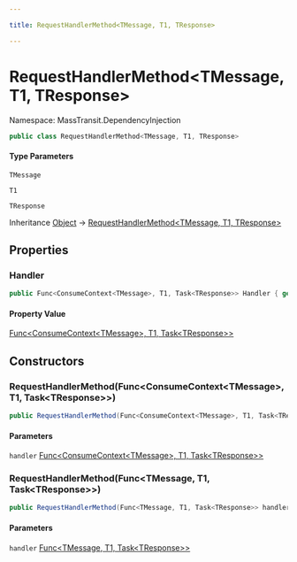 ```yaml
---

title: RequestHandlerMethod<TMessage, T1, TResponse>

---
```


# RequestHandlerMethod\<TMessage, T1, TResponse\>

Namespace: MassTransit.DependencyInjection

```csharp
public class RequestHandlerMethod<TMessage, T1, TResponse>
```

#### Type Parameters

`TMessage`<br/>

`T1`<br/>

`TResponse`<br/>

Inheritance [Object](https://learn.microsoft.com/en-us/dotnet/api/system.object) → [RequestHandlerMethod\<TMessage, T1, TResponse\>](../masstransit-dependencyinjection/requesthandlermethod-3)

## Properties

### **Handler**

```csharp
public Func<ConsumeContext<TMessage>, T1, Task<TResponse>> Handler { get; }
```

#### Property Value

[Func\<ConsumeContext\<TMessage\>, T1, Task\<TResponse\>\>](https://learn.microsoft.com/en-us/dotnet/api/system.func-3)<br/>

## Constructors

### **RequestHandlerMethod(Func\<ConsumeContext\<TMessage\>, T1, Task\<TResponse\>\>)**

```csharp
public RequestHandlerMethod(Func<ConsumeContext<TMessage>, T1, Task<TResponse>> handler)
```

#### Parameters

`handler` [Func\<ConsumeContext\<TMessage\>, T1, Task\<TResponse\>\>](https://learn.microsoft.com/en-us/dotnet/api/system.func-3)<br/>

### **RequestHandlerMethod(Func\<TMessage, T1, Task\<TResponse\>\>)**

```csharp
public RequestHandlerMethod(Func<TMessage, T1, Task<TResponse>> handler)
```

#### Parameters

`handler` [Func\<TMessage, T1, Task\<TResponse\>\>](https://learn.microsoft.com/en-us/dotnet/api/system.func-3)<br/>
